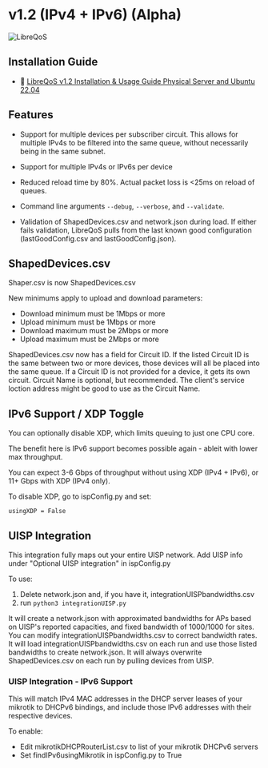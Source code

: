 # v1.2 (IPv4 + IPv6) (Alpha)

<img alt="LibreQoS" src="https://raw.githubusercontent.com/rchac/LibreQoS/main/docs/v1.1-alpha-preview.jpg"></a>

## Installation Guide
- 📄 [LibreQoS v1.2 Installation & Usage Guide Physical Server and Ubuntu 22.04](https://github.com/rchac/LibreQoS/wiki/LibreQoS-v1.2-Installation-&-Usage-Guide-Physical-Server-and-Ubuntu-22.04)

## Features

- Support for multiple devices per subscriber circuit. This allows for multiple IPv4s to be filtered into the same queue, without necessarily being in the same subnet.

- Support for multiple IPv4s or IPv6s per device

- Reduced reload time by 80%. Actual packet loss is <25ms on reload of queues.

- Command line arguments ```--debug```, ```--verbose```, and ```--validate```.

- Validation of ShapedDevices.csv and network.json during load. If either fails validation, LibreQoS pulls from the last known good configuration (lastGoodConfig.csv and lastGoodConfig.json).

## ShapedDevices.csv
Shaper.csv is now ShapedDevices.csv

New minimums apply to upload and download parameters:

* Download minimum must be 1Mbps or more
* Upload minimum must be 1Mbps or more
* Download maximum must be 2Mbps or more
* Upload maximum must be 2Mbps or more
    
ShapedDevices.csv now has a field for Circuit ID. If the listed Circuit ID is the same between two or more devices, those devices will all be placed into the same queue. If a Circuit ID is not provided for a device, it gets its own circuit. Circuit Name is optional, but recommended. The client's service loction address might be good to use as the Circuit Name.

## IPv6 Support / XDP Toggle
You can optionally disable XDP, which limits queuing to just one CPU core.

The benefit here is IPv6 support becomes possible again - ableit with lower max throughput.

You can expect 3-6 Gbps of throughput without using XDP (IPv4 + IPv6), or 11+ Gbps with XDP (IPv4 only).

To disable XDP, go to ispConfig.py and set:

```usingXDP = False```

## UISP Integration
This integration fully maps out your entire UISP network.
Add UISP info under "Optional UISP integration" in ispConfig.py

To use:
1. Delete network.json and, if you have it, integrationUISPbandwidths.csv
2. run ```python3 integrationUISP.py```

It will create a network.json with approximated bandwidths for APs based on UISP's reported capacities, and fixed bandwidth of 1000/1000 for sites.
You can modify integrationUISPbandwidths.csv to correct bandwidth rates. It will load integrationUISPbandwidths.csv on each run and use those listed bandwidths to create network.json. It will always overwrite ShapedDevices.csv on each run by pulling devices from UISP.

### UISP Integration - IPv6 Support
This will match IPv4 MAC addresses in the DHCP server leases of your mikrotik to DHCPv6 bindings, and include those IPv6 addresses with their respective devices.

To enable:
* Edit mikrotikDHCPRouterList.csv to list of your mikrotik DHCPv6 servers
* Set findIPv6usingMikrotik in ispConfig.py to True
